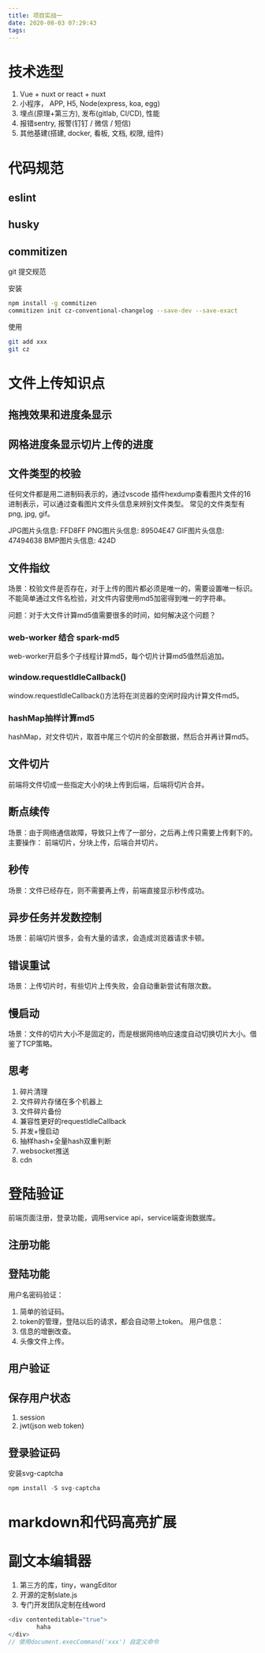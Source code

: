 ```yaml
---
title: 项目实战一
date: 2020-08-03 07:29:43
tags:
---
```

# 技术选型
1. Vue + nuxt or react + nuxt
2. 小程序， APP, H5, Node(express, koa, egg)
3. 埋点(原理+第三方), 发布(gitlab, CI/CD), 性能
4. 报错sentry, 报警(钉钉 / 微信 / 短信)
5. 其他基建(搭建, docker, 看板, 文档, 权限, 组件)
# 代码规范
## eslint
## husky
## commitizen
git 提交规范

安装
```bash
npm install -g commitizen
commitizen init cz-conventional-changelog --save-dev --save-exact
```

使用
```bash
git add xxx
git cz
```

# 文件上传知识点
## 拖拽效果和进度条显示
## 网格进度条显示切片上传的进度
## 文件类型的校验
任何文件都是用二进制码表示的，通过vscode 插件hexdump查看图片文件的16进制表示，可以通过查看图片文件头信息来辨别文件类型。
常见的文件类型有png, jpg, gif。

JPG图片头信息: FFD8FF
PNG图片头信息: 89504E47
GIF图片头信息: 47494638
BMP图片头信息: 424D


## 文件指纹
场景：校验文件是否存在，对于上传的图片都必须是唯一的，需要设置唯一标识。
不能简单通过文件名检验，对文件内容使用md5加密得到唯一的字符串。

问题：对于大文件计算md5值需要很多的时间，如何解决这个问题？
### web-worker 结合 spark-md5
web-worker开启多个子线程计算md5，每个切片计算md5值然后追加。

### window.requestIdleCallback()
window.requestIdleCallback()方法将在浏览器的空闲时段内计算文件md5。
### hashMap抽样计算md5
hashMap，对文件切片，取首中尾三个切片的全部数据，然后合并再计算md5。

## 文件切片
前端将文件切成一些指定大小的块上传到后端，后端将切片合并。
## 断点续传
场景：由于网络通信故障，导致只上传了一部分，之后再上传只需要上传剩下的。
主要操作： 前端切片，分块上传，后端合并切片。

## 秒传
场景：文件已经存在，则不需要再上传，前端直接显示秒传成功。


## 异步任务并发数控制
场景：前端切片很多，会有大量的请求，会造成浏览器请求卡顿。

## 错误重试
场景：上传切片时，有些切片上传失败，会自动重新尝试有限次数。

## 慢启动
场景：文件的切片大小不是固定的，而是根据网络响应速度自动切换切片大小。借鉴了TCP策略。

## 思考
1. 碎片清理
2. 文件碎片存储在多个机器上
3. 文件碎片备份
4. 兼容性更好的requestIdleCallback
5. 并发+慢启动
6. 抽样hash+全量hash双重判断
7. websocket推送
8. cdn
# 登陆验证
前端页面注册，登录功能，调用service api，service端查询数据库。
## 注册功能
## 登陆功能
用户名密码验证： 
1. 简单的验证码。
2. token的管理，登陆以后的请求，都会自动带上token。
用户信息：
1. 信息的增删改查。
2. 头像文件上传。
## 用户验证
## 保存用户状态
1. session
2. jwt(json web token)
## 登录验证码
安装svg-captcha
```js
npm install -S svg-captcha
```

# markdown和代码高亮扩展
# 副文本编辑器
1. 第三方的库，tiny，wangEditor
2. 开源的定制slate.js
3. 专门开发团队定制在线word
```js
<div contenteditable="true">
        haha
</div>
// 使用document.execCommand('xxx') 自定义命令
```